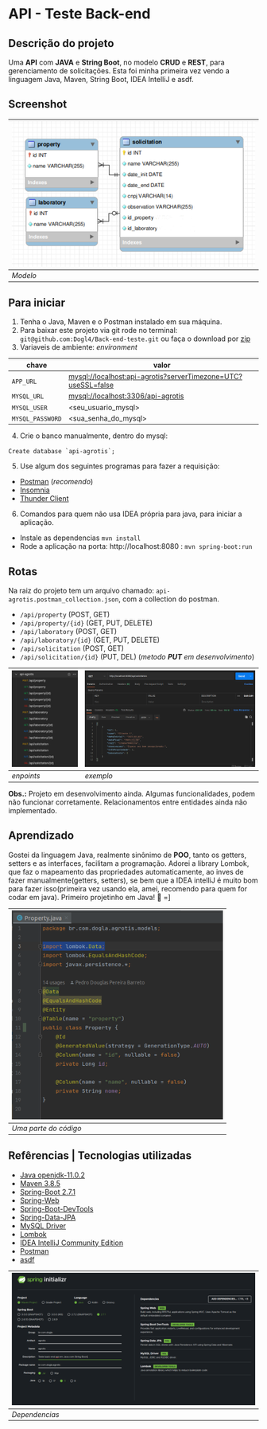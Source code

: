# API - Teste Back-end

## Descrição do projeto
Uma **API** com **JAVA** e **String Boot**, no modelo **CRUD** e **REST**, para gerenciamento de solicitações.
Esta foi minha primeira vez vendo a linguagem Java, Maven, String Boot, IDEA IntelliJ e asdf.

## Screenshot
| ![Screenshot](src/image/db.png "Imagem do banco de dados.") |
|-------------------------------------------------------------|
| _Modelo_                                                    |

##  Para iniciar
1. Tenha o Java, Maven e o Postman instalado em sua máquina.
2. Para baixar este projeto via git rode no terminal: `git@github.com:Dogl4/Back-end-teste.git` ou faça o download por [zip](https://github.com/Dogl4/Back-end-teste/archive/refs/heads/main.zip "Download Zipado | Back-end-teste")
3. Variaveis de ambiente: *environment*

|chave            | valor                                                             |
|-----------------|-------------------------------------------------------------------|
|`APP_URL`        | <mysql://localhost:api-agrotis?serverTimezone=UTC?useSSL=false>   |
|`MYSQL_URL`      | <mysql://localhost:3306/api-agrotis>                              |
|`MYSQL_USER`     | <seu_usuario_mysql>                                               |
|`MYSQL_PASSWORD` | <sua_senha_do_mysql>                                              |
4. Crie o banco manualmente, dentro do mysql: 
```mysql
Create database	`api-agrotis`;
```
5. Use algum dos seguintes programas para fazer a requisição:
- [Postman](https://www.postman.com/) (_recomendo_)
- [Insomnia](https://insomnia.rest/)
- [Thunder Client](https://www.thunderclient.com/)
6. Comandos para quem não usa IDEA própria para java, para iniciar a aplicação.
- Instale as dependencias `mvn install`
- Rode a aplicação na porta: http://localhost:8080 : `mvn spring-boot:run`

## Rotas
Na raiz do projeto tem um arquivo chamado: `api-agrotis.postman_collection.json`, com a collection do postman.
- `/api/property` (POST, GET)
- `/api/property/{id}` (GET, PUT, DELETE)
- `/api/laboratory` (POST, GET)
- `/api/laboratory/{id}`  (GET, PUT, DELETE)
- `/api/solicitation` (POST, GET)
- `/api/solicitation/{id}` (PUT, DEL) (_metodo **PUT** em desenvolvimento_)

| ![Screenshot](src/image/routes.png "Imagem das rotas.") | ![Screenshot](src/image/exemplo.png "Imagem de exemplo das rotas.") |
|---------------------------------------------------------|---------------------------------------------------------------------|
| _enpoints_                                              | _exemplo_                                                           |

**Obs.:** Projeto em desenvolvimento ainda. Algumas funcionalidades, podem não funcionar corretamente. Relacionamentos entre entidades ainda não implementado.

## Aprendizado
Gostei da linguagem Java, realmente sinônimo de **POO**, tanto os getters, setters e as interfaces, facilitam a programação. Adorei a library Lombok, que faz o mapeamento das propriedades automaticamente, ao inves de fazer manualmente(getters, setters), se bem que a IDEA intelliJ é muito bom para fazer isso(primeira vez usando ela, amei, recomendo para quem for codar em java). Primeiro projetinho em Java! 🏁 =]
  
| <img alt="Imagem de uma parte do código." height="420em" src="src/image/aprendizado.png" /> |
|---------------------------------------------------------------------------------------------|
| _Uma parte do código_                                                                       |

## Refêrencias | Tecnologias utilizadas
- [Java openjdk-11.0.2](https://www.oracle.com/technetwork/java/javase/downloads/jdk11-downloads-5066655.html "Java openjdk-11.0.2")
- [Maven 3.8.5](https://maven.apache.org/download.cgi "Maven 3.8.5")
- [Spring-Boot 2.7.1](https://start.spring.io/ "Spring-Boot 2.7.1")
- [Spring-Web](https://spring.io/projects/spring-web "Spring-Web")
- [Spring-Boot-DevTools](https://spring.io/projects/spring-boot-devtools "Spring-Boot-DevTools")
- [Spring-Data-JPA](https://spring.io/projects/spring-data-jpa "Spring-Data-JPA")
- [MySQL Driver](https://dev.mysql.com/downloads/ "MySQL Driver")
- [Lombok](https://projectlombok.org/features/all "Lombok")
- [IDEA IntelliJ Community Edition](https://www.jetbrains.com/idea/ "IDEA IntelliJ Community Edition")
- [Postman](https://www.postman.com/ "Postman")
- [asdf](https://github.com/asdf-vm/asdf "asdf")

| ![Screenshot](src/image/base-do-projeto.png "Baseado neste setup inicial.") |
|-----------------------------------------------------------------------------|
| _Dependencias_                                                              |
